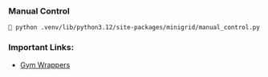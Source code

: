 ### Manual Control

```
 python .venv/lib/python3.12/site-packages/minigrid/manual_control.py
```

### Important Links:

-   [Gym Wrappers](https://gymnasium.farama.org/api/wrappers/)
